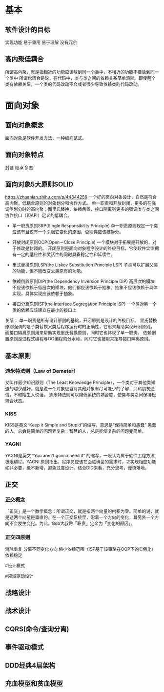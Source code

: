 # 基本
## 软件设计的目标
实现功能
易于重用
易于理解
没有冗余

## 高内聚低耦合
所谓高内聚，就是指相近的功能应该放到同一个类中，不相近的功能不要放到同一个类中
所谓松耦合是说，在代码中，类与类之间的依赖关系简单清晰。即使两个类有依赖关系，一个类的代码改动不会或者很少导致依赖类的代码改动。

# 面向对象
## 面向对象概念
面向对象是软件开发方法，一种编程范式。

## 面向对象特点
封装
继承
多态

## 面向对象5大原则SOLID
https://zhuanlan.zhihu.com/p/44344256
一个好的面向对象设计，自然是符合高内聚，低耦合原则的对象划分和协作方式。
单一职责和开放封闭，更多的在强调类划分时的高内聚；而里氏替换，依赖倒置，接口隔离则更多的强调类与类之间协作接口（即API）定义的低耦合。

- 单一职责原则SRP(Single Responsibility Principle)
单一职责原则规定一个类应该有且仅有一个引起它变化的原因，否则类应该被拆分。

- 开放封闭原则OCP(Open－Close Principle)
一个模块对于拓展是开放的，对于修改是封闭的。
开闭原则是面向对象程序设计的终极目标，它使软件实体拥有一定的适应性和灵活性的同时具备稳定性和延续性。

- 里式替换原则LSP(the Liskov Substitution Principle LSP)
子类可以扩展父类的功能，但不能改变父类原有的功能。

- 依赖倒置原则DIP(the Dependency Inversion Principle DIP)
高层次的模块不应该依赖于低层次的模块，他们都应该依赖于抽象。抽象不应该依赖于具体实现，具体实现应该依赖于抽象。

- 接口分离原则ISP(the Interface Segregation Principle ISP)
一个类对另一个类的依赖应该建立在最小的接口上

关系：
单一职责是所有设计原则的基础，开闭原则是设计的终极目标。
里氏替换原则强调的是子类替换父类后程序运行时的正确性，它用来帮助实现开闭原则。
而接口隔离原则用来帮助实现里氏替换原则，同时它也体现了单一职责。
依赖倒置原则是过程式编程与OO编程的分水岭，同时它也被用来指导接口隔离原则。

## 基本原则

### 迪米特法则（Law of Demeter）
又叫作最少知识原则（The Least Knowledge Principle），一个类对于其他类知道的越少越好，就是说一个对象应当对其他对象有尽可能少的了解，只和朋友通信，不和陌生人说话。
迪米特法则可以降低系统的耦合度，使类与类之间保持松耦合状态。

### KISS
KISS是英文“Keep it Simple and Stupid”的缩写，意思是“保持简单和愚蠢”
愚蠢的人，总会将简单的问题弄复杂；智慧的人，总是能使复杂的问题变简单。

### YAGNI
YAGNI是英文 “You aren't gonna need it” 的缩写，一般认为属于软件工程方法极限编程。YAGNI 原则指出，程序员应该在面临确凿的需求时，才实现相应功能
如非必要，绝不新增，避免过度设计。结合DID来看，充分思考，谨慎落地。


## 正交
### 正交概念
「正交」是一个数学概念：所谓正交，就是指两个向量的内积为零。简单的说，就是这两个向量是垂直的。在一个正交系统里，沿着一个方向的变化，其另外一个方向不会发生变化。为此，Bob大叔将「职责」定义为「变化的原因」。

### 正交四原则
消除重复
分离不同变化方向
缩小依赖范围（ISP基于该策略在OOP下的实例化）
依赖稳定



#设计模式

#领域驱动设计

## 战略设计

## 战术设计

## CQRS(命令/查询分离)

## 事件驱动模式

## DDD经典4层架构

## 充血模型和贫血模型

